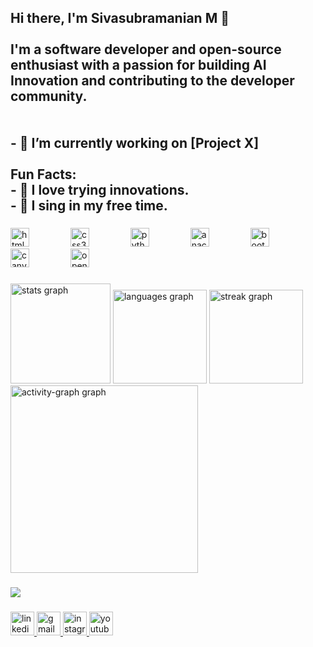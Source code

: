 <h2 align="left">Hi there, I'm Sivasubramanian M 👋<br><br>I'm a software developer and open-source enthusiast with a passion for building AI Innovation and contributing to the developer community.<br><br><br>- 🔭 I’m currently working on [Project X]<br><br>Fun Facts:<br>- 🧩 I love trying innovations.<br>- 🎤 I sing in my free time.<br></h2>

###

<div align="left">
  <img src="https://cdn.jsdelivr.net/gh/devicons/devicon/icons/html5/html5-original.svg" height="30" alt="html5 logo"  />
  <img width="58" />
  <img src="https://cdn.jsdelivr.net/gh/devicons/devicon/icons/css3/css3-original.svg" height="30" alt="css3 logo"  />
  <img width="58" />
  <img src="https://cdn.jsdelivr.net/gh/devicons/devicon/icons/python/python-original.svg" height="30" alt="python logo"  />
  <img width="58" />
  <img src="https://cdn.jsdelivr.net/gh/devicons/devicon/icons/anaconda/anaconda-original.svg" height="30" alt="anaconda logo"  />
  <img width="58" />
  <img src="https://cdn.jsdelivr.net/gh/devicons/devicon/icons/bootstrap/bootstrap-original.svg" height="30" alt="bootstrap logo"  />
  <img width="58" />
  <img src="https://cdn.jsdelivr.net/gh/devicons/devicon/icons/canva/canva-original.svg" height="30" alt="canva logo"  />
  <img width="58" />
  <img src="https://cdn.jsdelivr.net/gh/devicons/devicon/icons/opencv/opencv-original.svg" height="30" alt="opencv logo"  />
</div>

###

<div align="left">
  <img src="https://github-readme-stats.vercel.app/api?username=sivasubramanianss40&hide_title=false&hide_rank=false&show_icons=true&include_all_commits=true&count_private=true&disable_animations=false&theme=aura&locale=en&hide_border=false&order=1" height="160" alt="stats graph"  />
  <img src="https://github-readme-stats.vercel.app/api/top-langs?username=sivasubramanianss40&locale=en&hide_title=false&layout=compact&card_width=320&langs_count=8&theme=noctis_minimus&hide_border=false&order=2" height="150" alt="languages graph"  />
  <img src="https://streak-stats.demolab.com?user=sivasubramanianss40&locale=en&mode=daily&theme=dracula&hide_border=false&border_radius=5&order=3" height="150" alt="streak graph"  />
  <img src="https://github-readme-activity-graph.vercel.app/graph?username=sivasubramanianss40&radius=16&theme=nightowl&area=true&order=5" height="300" alt="activity-graph graph"  />
</div>

###

<div align="left">
  <img src="https://profile-counter.glitch.me/sivasubramanianss40/count.svg?"  />
</div>

###

<div align="left">
  <a href="https://www.linkedin.com/in/sivasubramanianss40/" target="_blank">
    <img src="https://img.shields.io/static/v1?message=LinkedIn&logo=linkedin&label=&color=0077B5&logoColor=white&labelColor=&style=for-the-badge" height="38" alt="linkedin logo"  />
  </a>
  <a href="sivasubramanian46674@gmail.com" target="_blank">
    <img src="https://img.shields.io/static/v1?message=Gmail&logo=gmail&label=&color=D14836&logoColor=white&labelColor=&style=for-the-badge" height="38" alt="gmail logo"  />
  </a>
  <a href="https://www.instagram.com/sivasubramanian_ss40_/" target="_blank">
    <img src="https://img.shields.io/static/v1?message=Instagram&logo=instagram&label=&color=E4405F&logoColor=white&labelColor=&style=for-the-badge" height="38" alt="instagram logo"  />
  </a>
  <a href="https://www.youtube.com/channel/UC5-wYM4Z3gL1n9nmFNGpjJA" target="_blank">
    <img src="https://img.shields.io/static/v1?message=Youtube&logo=youtube&label=&color=FF0000&logoColor=white&labelColor=&style=for-the-badge" height="38" alt="youtube logo"  />
  </a>
</div>

###

